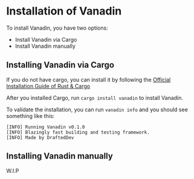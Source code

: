 # Installation of Vanadin

To install Vanadin, you have two options:
- Install Vanadin via Cargo
- Install Vanadin manually

## Installing Vanadin via Cargo
If you do not have cargo, you can install it by following the [Official Installation Guide of Rust & Cargo](https://www.rust-lang.org/learn/get-started)

After you installed Cargo, run `cargo install vanadin` to install Vanadin.

To validate the installation, you can run `vanadin info` and you should see something like this:
```
[INFO] Running Vanadin v0.1.0
[INFO] Blazingly fast building and testing framework.
[INFO] Made by DraftedDev
```

## Installing Vanadin manually

W.I.P
